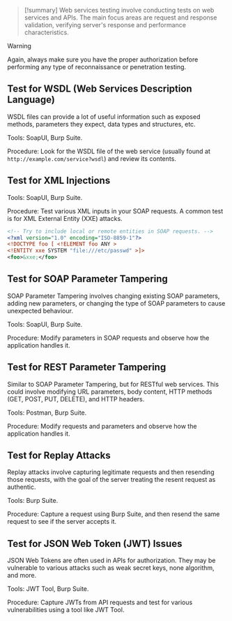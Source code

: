 > [!summary]
> Web services testing involve conducting tests on web services and APIs. The main focus areas are request and response validation, verifying server's response and performance characteristics.

> [!warning]
> Again, always make sure you have the proper authorization before performing any type of reconnaissance or penetration testing.

## Test for WSDL (Web Services Description Language)

WSDL files can provide a lot of useful information such as exposed methods, parameters they expect, data types and structures, etc.

Tools: SoapUI, Burp Suite.

Procedure: Look for the WSDL file of the web service (usually found at `http://example.com/service?wsdl`) and review its contents.

## Test for XML Injections

Tools: SoapUI, Burp Suite.

Procedure: Test various XML inputs in your SOAP requests. A common test is for XML External Entity (XXE) attacks.

```xml
<!-- Try to include local or remote entities in SOAP requests. -->
<?xml version="1.0" encoding="ISO-8859-1"?>
<!DOCTYPE foo [ <!ELEMENT foo ANY >
<!ENTITY xxe SYSTEM "file:///etc/passwd" >]>
<foo>&xxe;</foo>
```

## Test for SOAP Parameter Tampering

SOAP Parameter Tampering involves changing existing SOAP parameters, adding new parameters, or changing the type of SOAP parameters to cause unexpected behaviour.

Tools: SoapUI, Burp Suite.

Procedure: Modify parameters in SOAP requests and observe how the application handles it.

## Test for REST Parameter Tampering

Similar to SOAP Parameter Tampering, but for RESTful web services. This could involve modifying URL parameters, body content, HTTP methods (GET, POST, PUT, DELETE), and HTTP headers.

Tools: Postman, Burp Suite.

Procedure: Modify requests and parameters and observe how the application handles it.

## Test for Replay Attacks

Replay attacks involve capturing legitimate requests and then resending those requests, with the goal of the server treating the resent request as authentic.

Tools: Burp Suite.

Procedure: Capture a request using Burp Suite, and then resend the same request to see if the server accepts it.

## Test for JSON Web Token (JWT) Issues

JSON Web Tokens are often used in APIs for authorization. They may be vulnerable to various attacks such as weak secret keys, none algorithm, and more.

Tools: JWT Tool, Burp Suite.

Procedure: Capture JWTs from API requests and test for various vulnerabilities using a tool like JWT Tool.
